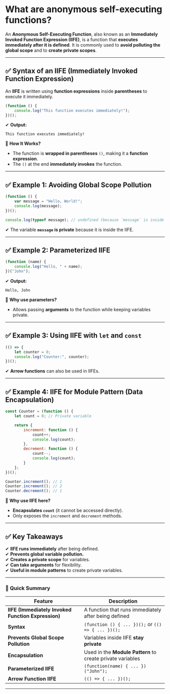 # What are anonymous self-executing functions?

An **Anonymous Self-Executing Function**, also known as an **Immediately Invoked Function Expression (IIFE)**, is a function that **executes immediately after it is defined**. It is commonly used to **avoid polluting the global scope** and to **create private scopes**.

---

## **✅ Syntax of an IIFE (Immediately Invoked Function Expression)**
An **IIFE** is written using **function expressions** inside **parentheses** to execute it immediately.

```javascript
(function () {
    console.log("This function executes immediately!");
})();
```
✔ **Output:**  
```
This function executes immediately!
```

📌 **How It Works?**  
- The function is **wrapped in parentheses** `()`, making it a **function expression**.  
- The `()` at the end **immediately invokes** the function.

---

## **✅ Example 1: Avoiding Global Scope Pollution**
```javascript
(function () {
    var message = "Hello, World!";
    console.log(message);
})();

console.log(typeof message); // undefined (because `message` is inside IIFE)
```
✔ The variable **`message` is private** because it is inside the IIFE.

---

## **✅ Example 2: Parameterized IIFE**
```javascript
(function (name) {
    console.log("Hello, " + name);
})("John");
```
✔ **Output:**  
```
Hello, John
```
📌 **Why use parameters?**  
- Allows passing **arguments** to the function while keeping variables private.

---

## **✅ Example 3: Using IIFE with `let` and `const`**
```javascript
(() => {
    let counter = 0;
    console.log("Counter:", counter);
})();
```
✔ **Arrow functions** can also be used in IIFEs.

---

## **✅ Example 4: IIFE for Module Pattern (Data Encapsulation)**
```javascript
const Counter = (function () {
    let count = 0; // Private variable

    return {
        increment: function () {
            count++;
            console.log(count);
        },
        decrement: function () {
            count--;
            console.log(count);
        }
    };
})();

Counter.increment(); // 1
Counter.increment(); // 2
Counter.decrement(); // 1
```
📌 **Why use IIFE here?**  
- **Encapsulates `count`** (it cannot be accessed directly).  
- Only exposes the `increment` and `decrement` methods.  

---

## **✅ Key Takeaways**
✔ **IIFE runs immediately** after being defined.  
✔ **Prevents global variable pollution.**  
✔ **Creates a private scope** for variables.  
✔ **Can take arguments** for flexibility.  
✔ **Useful in module patterns** to create private variables.  

---

### **🚀 Quick Summary**
| Feature | Description |
|---------|-------------|
| **IIFE (Immediately Invoked Function Expression)** | A function that runs immediately after being defined |
| **Syntax** | `(function () { ... })();` or `(() => { ... })();` |
| **Prevents Global Scope Pollution** | Variables inside IIFE **stay private** |
| **Encapsulation** | Used in the **Module Pattern** to create private variables |
| **Parameterized IIFE** | `(function(name) { ... })("John");` |
| **Arrow Function IIFE** | `(() => { ... })();` |

---
